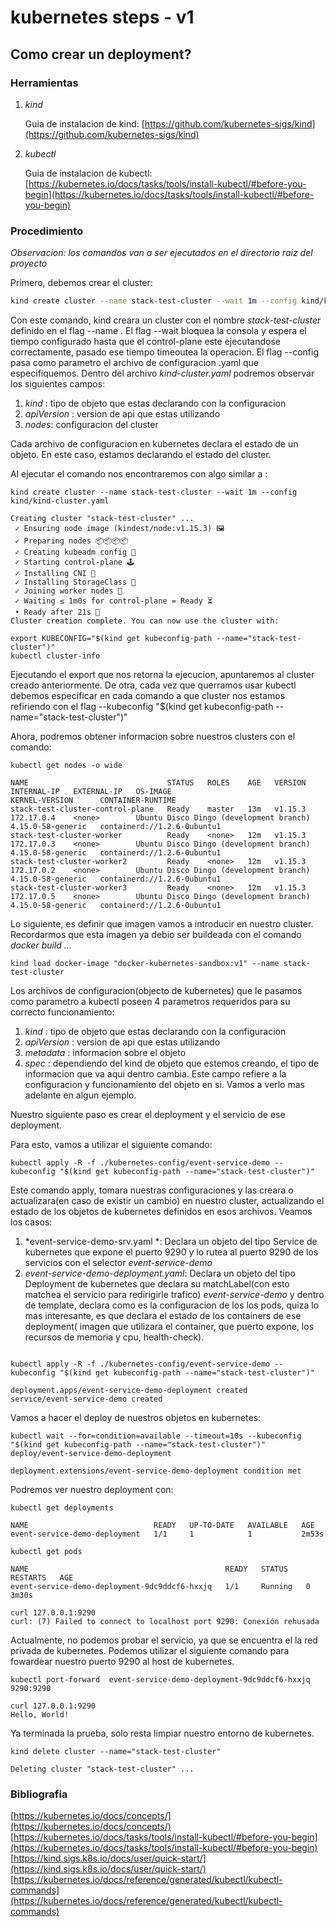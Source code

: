 # kubernetes steps - v1
## Como crear un deployment?

### Herramientas
1. *kind*

	Guia de instalacion de kind:
	[https://github.com/kubernetes-sigs/kind](https://github.com/kubernetes-sigs/kind)


2. *kubectl*

	Guia de instalacion de kubectl:
	[https://kubernetes.io/docs/tasks/tools/install-kubectl/#before-you-begin](https://kubernetes.io/docs/tasks/tools/install-kubectl/#before-you-begin)

### Procedimiento
*Observacion: los comandos van a ser ejecutados en el directorio raiz del proyecto*

Primero, debemos crear el cluster:

```bash
kind create cluster --name stack-test-cluster --wait 1m --config kind/kind-cluster.yaml
```
Con este comando, kind creara un cluster con el nombre *stack-test-cluster* definido en el flag --name .
 El flag --wait bloquea la consola y espera el tiempo configurado hasta que el control-plane este ejecutandose correctamente, pasado ese tiempo timeoutea la operacion. 
 El flag --config pasa como parametro el archivo de configuracion .yaml que especifiquemos. 
Dentro del archivo *kind-cluster.yaml* podremos observar los siguientes campos:
1. *kind* : tipo de objeto que estas declarando con la configuracion
2. *apiVersion* : version de api que estas utilizando
3. *nodes*: configuracion del cluster

Cada archivo de configuracion en kubernetes declara el estado de un objeto. En este caso, estamos declarando el estado del cluster.

Al ejecutar el comando nos encontraremos con algo similar a :

```
kind create cluster --name stack-test-cluster --wait 1m --config kind/kind-cluster.yaml

Creating cluster "stack-test-cluster" ...
 ✓ Ensuring node image (kindest/node:v1.15.3) 🖼
 ✓ Preparing nodes 📦📦📦📦 
 ✓ Creating kubeadm config 📜 
 ✓ Starting control-plane 🕹️ 
 ✓ Installing CNI 🔌 
 ✓ Installing StorageClass 💾 
 ✓ Joining worker nodes 🚜 
 ✓ Waiting ≤ 1m0s for control-plane = Ready ⏳ 
 • Ready after 21s 💚
Cluster creation complete. You can now use the cluster with:

export KUBECONFIG="$(kind get kubeconfig-path --name="stack-test-cluster")"
kubectl cluster-info

```


Ejecutando el export que nos retorna la ejecucion, apuntaremos al cluster creado anteriormente. De otra, cada vez que querramos usar kubectl debemos especificar en cada comando a que cluster nos estamos refiriendo con el flag --kubeconfig "$(kind get kubeconfig-path --name="stack-test-cluster")"

Ahora, podremos obtener informacion sobre nuestros clusters con el comando: 

```
kubectl get nodes -o wide

NAME                               STATUS   ROLES    AGE   VERSION   INTERNAL-IP   EXTERNAL-IP   OS-IMAGE                                  KERNEL-VERSION      CONTAINER-RUNTIME
stack-test-cluster-control-plane   Ready    master   13m   v1.15.3   172.17.0.4    <none>        Ubuntu Disco Dingo (development branch)   4.15.0-58-generic   containerd://1.2.6-0ubuntu1
stack-test-cluster-worker          Ready    <none>   12m   v1.15.3   172.17.0.3    <none>        Ubuntu Disco Dingo (development branch)   4.15.0-58-generic   containerd://1.2.6-0ubuntu1
stack-test-cluster-worker2         Ready    <none>   12m   v1.15.3   172.17.0.2    <none>        Ubuntu Disco Dingo (development branch)   4.15.0-58-generic   containerd://1.2.6-0ubuntu1
stack-test-cluster-worker3         Ready    <none>   12m   v1.15.3   172.17.0.5    <none>        Ubuntu Disco Dingo (development branch)   4.15.0-58-generic   containerd://1.2.6-0ubuntu1
```

Lo siguiente, es definir que imagen vamos a introducir en nuestro cluster. Recordarmos que esta imagen ya debio ser buildeada con el comando *docker build ...*

```
kind load docker-image "docker-kubernetes-sandbox:v1" --name stack-test-cluster
```

Los archivos de configuracion(objecto de kubernetes) que le pasamos como parametro a kubectl poseen 4 parametros requeridos para su correcto funcionamiento:
1. *kind* : tipo de objeto que estas declarando con la configuracion
2. *apiVersion* : version de api que estas utilizando
3. *metadata* : informacion sobre el objeto
4. *spec* : dependiendo del kind de objeto que estemos creando, el tipo de informacion que va aqui dentro cambia. Este campo refiere a la configuracion y funcionamiento del objeto en si. Vamos a verlo mas adelante en algun ejemplo.


Nuestro siguiente paso es crear el deployment y el servicio de ese deployment.

Para esto, vamos a utilizar el siguiente comando:
```
kubectl apply -R -f ./kubernetes-config/event-service-demo --kubeconfig "$(kind get kubeconfig-path --name="stack-test-cluster")"
```

Este comando apply, tomara nuestras configuraciones y las creara o actualizara(en caso de existir un cambio) en nuestro cluster, actualizando el estado de los objetos de kubernetes definidos en esos archivos. 
Veamos los casos:
1.  *event-service-demo-srv.yaml *: Declara un objeto del tipo Service de kubernetes que expone el puerto 9290 y lo rutea al puerto 9290 de los servicios con el selector *event-service-demo*
2. *event-service-demo-deployment.yaml*: Declara un objeto del tipo Deployment de kubernetes que declara su matchLabel(con esto matchea el servicio para redirigirle trafico) *event-service-demo* y dentro de template, declara como es la configuracion de los los pods, quiza lo mas interesante, es que declara el estado de los containers de ese deployment( imagen que utilizara el container, que puerto expone, los recursos de memoria y cpu, health-check).

```

kubectl apply -R -f ./kubernetes-config/event-service-demo --kubeconfig "$(kind get kubeconfig-path --name="stack-test-cluster")"

deployment.apps/event-service-demo-deployment created
service/event-service-demo created
```

Vamos a hacer el deploy de nuestros objetos en kubernetes:
```
kubectl wait --for=condition=available --timeout=10s --kubeconfig "$(kind get kubeconfig-path --name="stack-test-cluster")" deploy/event-service-demo-deployment

deployment.extensions/event-service-demo-deployment condition met

```

Podremos ver nuestro deployment con:
```
kubectl get deployments

NAME                            READY   UP-TO-DATE   AVAILABLE   AGE
event-service-demo-deployment   1/1     1            1           2m53s
```

```
kubectl get pods

NAME                                            READY   STATUS    RESTARTS   AGE
event-service-demo-deployment-9dc9ddcf6-hxxjq   1/1     Running   0          3m30s
```

```
curl 127.0.0.1:9290
curl: (7) Failed to connect to localhost port 9290: Conexión rehusada
```

Actualmente, no podemos probar el servicio, ya que se encuentra el la red privada de kubernetes. Podemos utilizar el siguiente comando para fowardear nuestro puerto 9290 al host de kubernetes.
```
kubectl port-forward  event-service-demo-deployment-9dc9ddcf6-hxxjq 9290:9290
```
```
curl 127.0.0.1:9290
Hello, World!
```

Ya terminada la prueba, solo resta limpiar nuestro entorno de kubernetes.

```
kind delete cluster --name="stack-test-cluster"

Deleting cluster "stack-test-cluster" ...
```


### Bibliografia

[https://kubernetes.io/docs/concepts/](https://kubernetes.io/docs/concepts/)
[https://kubernetes.io/docs/tasks/tools/install-kubectl/#before-you-begin](https://kubernetes.io/docs/tasks/tools/install-kubectl/#before-you-begin)
[https://kind.sigs.k8s.io/docs/user/quick-start/](https://kind.sigs.k8s.io/docs/user/quick-start/)
[https://kubernetes.io/docs/reference/generated/kubectl/kubectl-commands](https://kubernetes.io/docs/reference/generated/kubectl/kubectl-commands)